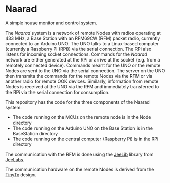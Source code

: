 # Naarad
A simple house monitor and control system. 

The *Naarad* system is a network of remote Nodes with radios operating
at 433 MHz, a Base Station with an RFM69CW (RFM) packet radio,
currently connected to an Arduino UNO.  The UNO talks to a Linux-based
computer (currently a Raspberry PI (RPi)) via the serial connection.
The RPi also listens for incoming socket connections.  Commands for
the *Naarad* network are either generated at the RPi or arrive at the
socket (e.g. from a remotely connected device).  Commands meant for
the UNO or the remote Nodes are sent to the UNO via the serial
connection.  The server on the UNO then transmits the commands for the
remote Nodes via the RFM or via another radio for remote OOK devices.
Similarly, information from remote Nodes is received at the UNO via
the RFM and immediately transferred to the RPi via the serial
connection for consumption.

This repository has the code for the three components of the Naarad system: 
  * The code running on the MCUs on the remote node is in the Node directory
  * The code running on the Arduino UNO on the Base Station is in the BaseStation directory
  * The code running on the central computer (Raspberry Pi) is in the RPi directory

The communication with the RFM is done using the
[JeeLib](https://github.com/jcw/jeelib) library from
[JeeLabs](https://jeelabs.org).

The communication hardware on the remote Nodes is derived from the
[TinyTx](https://nathan.chantrell.net/tinytx-wireless-sensor) design.
